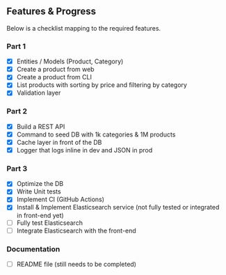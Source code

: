 ## Features & Progress

Below is a checklist mapping to the required features.
### Part 1
- [x] Entities / Models (Product, Category)
- [x] Create a product from web
- [x] Create a product from CLI
- [x] List products with sorting by price and filtering by category
- [x] Validation layer

### Part 2
- [x] Build a REST API
- [x] Command to seed DB with 1k categories & 1M products
- [x] Cache layer in front of the DB
- [x] Logger that logs inline in dev and JSON in prod

### Part 3
- [x] Optimize the DB
- [x] Write Unit tests
- [x] Implement CI (GitHub Actions)
- [x] Install & Implement Elasticsearch service (not fully tested or integrated in front-end yet)
- [ ] Fully test Elasticsearch
- [ ] Integrate Elasticsearch with the front-end

### Documentation
- [ ] README file (still needs to be completed)
